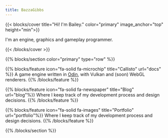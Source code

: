 ```yaml
---
title: BazzaGibbs
---
```


{{< blocks/cover title="Hi! I'm Bailey." color="primary" image_anchor="top" height="min">}}
<p class="lead mt-5">I'm an engine, graphics and gameplay programmer.</p>
{{< /blocks/cover >}}


{{% blocks/section color="primary" type="row" %}}

{{% blocks/feature icon="fa-solid fa-microchip" title="Callisto" url="docs" %}}
A game engine written in [Odin](https://odin-lang.org), with Vulkan and (soon) WebGL renderers.
{{% /blocks/feature %}}

{{% blocks/feature icon="fa-solid fa-newspaper" title="Blog" url="blog"%}}
Where I keep track of my development process and design decisions.
{{% /blocks/feature %}}

{{% blocks/feature icon="fa-solid fa-images" title="Portfolio" url="portfolio"%}}
Where I keep track of my development process and design decisions.
{{% /blocks/feature %}}
<!--
{{% blocks/feature icon="fa-solid fa-database" title="Galileo" url="docs/galileo"%}}
An asset file storage system used in my game engines.
{{% /blocks/feature %}}

{{% blocks/feature icon="fa-solid fa-mobile-retro" title="Adrastea"%}}
A specialised, experimental game engine for the [Playdate](https://play.date/) handheld game console. Features a 3D 1-bit software renderer.
{{% /blocks/feature %}}
-->


{{% /blocks/section %}}


